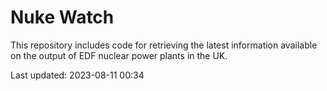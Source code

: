 # Nuke Watch

This repository includes code for retrieving the latest information available on the output of EDF nuclear power plants in the UK.

Last updated: 2023-08-11 00:34